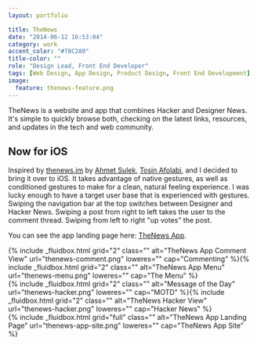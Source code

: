 ```yaml
---
layout: portfolio

title: TheNews
date: "2014-06-12 16:53:04"
category: work
accent_color: "#78C2A9"
title-color: ""
role: "Design Lead, Front End Developer"
tags: [Web Design, App Design, Product Design, Front End Development]
image:
  feature: thenews-feature.png
---
```


TheNews is a website and app that combines Hacker and Designer News. It's simple to quickly browse both, checking on the latest links, resources, and updates in the tech and web community. 

## Now for iOS
Inspired by [thenews.im](thenews.im) by [Ahmet Sulek](twitter.com/ahmetsulek), [Tosin Afolabi](twitter.com/tosinaf), and I decided to bring it over to iOS. It takes advantage of native gestures, as well as conditioned gestures to make for a clean, natural feeling experience. I was lucky enough to have a target user base that is experienced with gestures. Swiping the navigation bar at the top switches between Designer and Hacker News. Swiping a post from right to left takes the user to the comment thread. Swiping from left to right "up votes" the post.

You can see the app landing page here: [TheNews App](http://ahmetsulek.github.io/thenews).

<div>
{% include _fluidbox.html grid="2" class="" alt="TheNews App Comment View" url="thenews-comment.png" loweres="" cap="Commenting" %}{% include _fluidbox.html grid="2" class="" alt="TheNews App Menu" url="thenews-menu.png" loweres="" cap="The Menu" %}
</div>

<div>
{% include _fluidbox.html grid="2" class="" alt="Message of the Day" url="thenews-hacker.png" loweres="" cap="MOTD" %}{% include _fluidbox.html grid="2" class="" alt="TheNews Hacker View" url="thenews-hacker.png" loweres="" cap="Hacker News" %}
</div>

<div>
{% include _fluidbox.html grid="full" class="" alt="TheNews App Landing Page" url="thenews-app-site.png" loweres="" cap="TheNews App Site" %}
</div>

